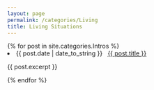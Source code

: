 ```yaml
---
layout: page
permalink: /categories/Living
title: Living Situations
---
```


<div class="categoryContainer">
  {% for post in site.categories.Intros %}
  <li>
    <span>{{ post.date | date_to_string }}</span> &nbsp; <a href="{{ post.url }}">{{ post.title }}</a>
    <article class="archive-item">
      <p>{{ post.excerpt }}</p>
    </article>
  </li>
  {% endfor %}
</div>